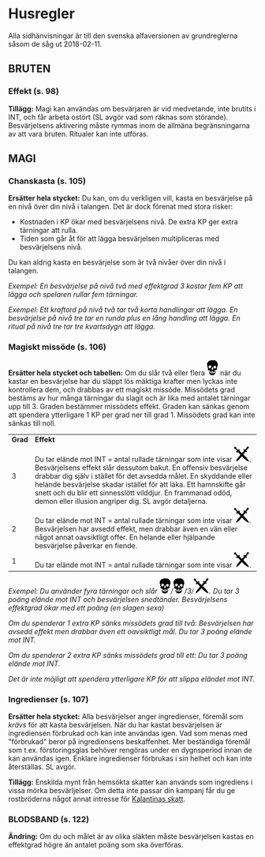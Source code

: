 # Husregler

Alla sidhänvisningar är till den svenska alfaversionen av grundreglerna såsom de såg ut 2018-02-11.

## BRUTEN

### Effekt (s. 98)

**Tillägg:**
Magi kan användas om besvärjaren är vid medvetande, inte brutits i INT, och får arbeta ostört (SL avgör vad som räknas som störande). Besvärjelsens aktivering måste rymmas inom de allmäna begränsningarna av att vara bruten. Ritualer kan inte utföras.

## MAGI

### Chanskasta (s. 105)

**Ersätter hela stycket:**
Du kan, om du verkligen vill, kasta en besvärjelse på en nivå över din nivå i talangen. Det är dock förenat med stora risker:

* Kostnaden i KP ökar med besvärjelsens nivå. De extra KP ger extra tärningar att rulla.
* Tiden som går åt för att lägga besvärjelsen multipliceras med besvärjelsens nivå.

Du kan aldrig kasta en besvärjelse som är två nivåer över din nivå i talangen.

*Exempel: En besvärjelse på nivå två med effektgrad 3 kostar fem KP att lägga och spelaren rullar fem tärningar.*

*Exempel: Ett kraftord på nivå två tar två korta handlingar att lägga. En besvärjelse på nivå tre tar en runda plus en lång handling att lägga. En ritual på nivå tre tar tre kvartsdygn att lägga.*

### Magiskt missöde (s. 106)

**Ersätter hela stycket och tabellen:**
Om du slår två eller flera ![](bane.svg) när du kastar en besvärjelse har du släppt lös mäktiga krafter men lyckas inte kontrollera dem, och drabbas av ett magiskt missöde. Missödets grad bestäms av hur många tärningar du slagit och är lika med antalet tärningar upp till 3. Graden bestämmer missödets effekt. Graden kan sänkas genom att spendera ytterligare 1 KP per grad ner till grad 1. Missödets grad kan inte sänkas till noll.

<table style="width:auto">
<tr><td><b>Grad</b></td><td><b>Effekt</b></td><tr>
<tr>
    <td style="width:auto">3</td>
    <td>Du tar elände mot INT = antal rullade tärningar som inte visar <img src="framgång.svg"/>. Besvärjelsens effekt slår dessutom bakut. En offensiv besvärjelse drabbar dig själv i stället för det avsedda målet. En skyddande eller helande besvärjelse skadar istället för att läka. Ett hamnskifte går snett och du blir ett sinnesslött vilddjur. En frammanad odöd, demon eller illusion angriper dig. SL avgör detaljerna.</td>
</tr>
<tr>
    <td style="width:auto">2</td>
    <td>Du tar elände mot INT = antal rullade tärningar som inte visar <img src="framgång.svg"/>. Besvärjelsen har avsedd effekt, men drabbar även en vän eller något annat oavsiktligt offer. En helande eller hjälpande besvärjelse påverkar en fiende.</td>
</tr>
<tr>
    <td style="width:auto">1</td>
    <td>Du tar elände mot INT = antal rullade tärningar som inte visar <img src="framgång.svg"/>.</td>
</tr>
</table>

*Exempel: Du använder fyra tärningar och slår ![](bane.svg)/![](bane.svg)/3/![](framgång.svg). Du tar 3 poäng elände mot INT och besvärjelsen snedtänder. Besvärjelsens effektgrad ökar med ett poäng (en slagen sexa)*

*Om du spenderar 1 extra KP sänks missödets grad till två: Besvärjelsen har avsedd effekt men drabbar även ett oavsiktligt mål. Du tar 3 poäng elände mot INT.*

*Om du spenderar 2 extra KP sänks missödets grad till ett: Du tar 3 poäng elände mot INT.*

*Det är inte möjligt att spendera ytterligare KP för att slippa eländet mot INT.*

### Ingredienser (s. 107)

**Ersätter hela stycket:**
Alla besvärjelser anger ingredienser, föremål som *krävs* för att kasta besvärjelsen. När du har kastat besvärjelsen är ingrediensen förbrukad och kan inte användas igen. Vad som menas med "förbrukad" beror på ingrediensens beskaffenhet. Mer beständiga föremål som t.ex. förstoringsglas behöver rengöras under en dygnsperiod innan de kan användas igen. Enklare ingredienser förbrukas i sin helhet och kan inte återställas. SL avgör.

**Tillägg:**
Enskilda mynt från hemsökta skatter kan används som ingrediens i vissa mörka besvärljelser. Om detta inte passar din kampanj får du ge rostbröderna något annat intresse för [Kalantinas skatt](kalantina.html).

### BLODSBAND (s. 122)

**Ändring:**
Om du och målet är av olika släkten måste besvärjelsen kastas en effektgrad högre än antalet poäng som ska överföras.
